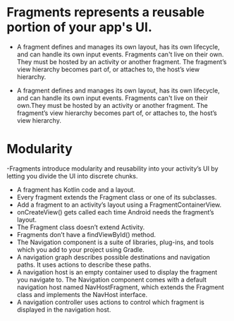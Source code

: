
# Fragments represents a reusable portion of your app's UI.

- A fragment defines and manages its own layout, has its own lifecycle, and can handle its own input events. 
Fragments can't live on their own. They must be hosted by an activity or another fragment. The fragment’s
view hierarchy becomes part of,  or attaches to, the host’s view hierarchy.

 - A fragment defines and manages its own layout, has its own lifecycle, and can handle its own input events. 
Fragments can't live on their own.They must be hosted by an activity or another fragment. 
The fragment’s view hierarchy becomes part of, or attaches to, the host’s view hierarchy.


# Modularity

 -Fragments introduce modularity and reusability into your activity’s UI by letting you divide the UI into discrete chunks.


- A fragment has Kotlin code and a layout.
- Every fragment extends the Fragment class or one of its subclasses.
- Add a fragment to an activity’s layout using a FragmentContainerView.
- onCreateView() gets called each time Android needs the fragment’s layout.
- The Fragment class doesn’t extend Activity.
- Fragments don’t have a findViewById() method.
- The Navigation component is a suite of libraries, plug-ins, and tools which you add to your project using Gradle.
- A navigation graph describes possible destinations and navigation paths. It uses actions to describe these paths.
- A navigation host is an empty container used to display the fragment you navigate to. The Navigation component comes
with a default navigation host named NavHostFragment, which extends the Fragment class and implements the NavHost interface.
- A navigation controller uses actions to control which fragment is displayed in the navigation host.

